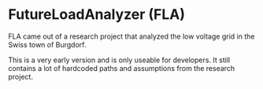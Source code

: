 # FutureLoadAnalyzer (FLA)

FLA came out of a research project that analyzed the low voltage grid in the Swiss town of Burgdorf.

This is a very early version and is only useable for developers. It still contains a lot of hardcoded paths and assumptions from the research project.
